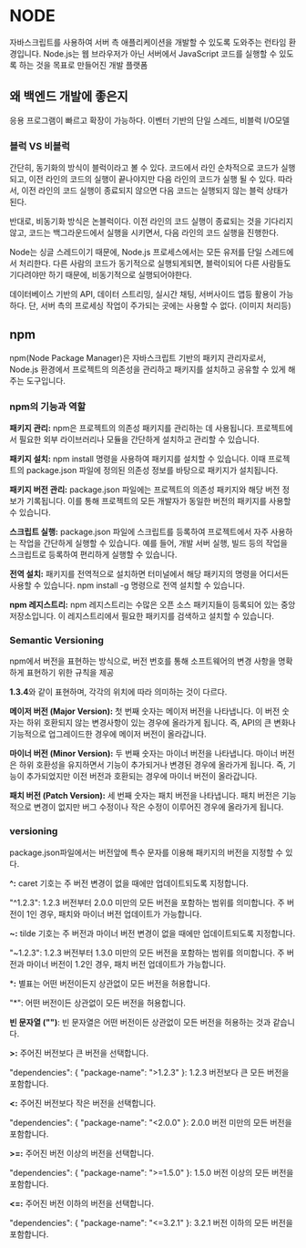 # NODE 
자바스크립트를 사용하여 서버 측 애플리케이션을 개발할 수 있도록 도와주는 런타임 환경입니다. Node.js는 웹 브라우저가 아닌 서버에서 JavaScript 코드를 실행할 수 있도록 하는 것을 목표로 만들어진 개발 플랫폼

## 왜 백엔드 개발에 좋은지
응용 프로그램이 빠르고 확장이 가능하다. 
이벤터 기반의 단일 스레드, 비블럭 I/O모델 

### 블럭 VS 비블럭
간단히, 동기화의 방식이 블럭이라고 볼 수 있다. 
코드에서 라인 순차적으로 코드가 실행되고, 이전 라인의 코드의 실행이 끝나야지만 다음 라인의 코드가 실행 될 수 있다. 따라서, 이전 라인의 코드 실행이 종료되지 않으면 다음 코드는 실행되지 않는 블럭 상태가 된다. 

반대로, 비동기화 방식은 논블럭이다. 
이전 라인의 코드 실행이 종료되는 것을 기다리지 않고, 코드는 백그라운드에서 실행을 시키면서, 다음 라인의 코드 실행을 진행한다. 

Node는 싱글 스레드이기 때문에, Node.js 프로세스에서는 모든 유저를 단일 스레드에서 처리한다.
다른 사람의 코드가 동기적으로 실행되게되면, 블럭이되어 다른 사람들도 기다려야만 하기 때문에, 비동기적으로 실행되어야한다. 

데이터베이스 기반의 API, 데이터 스트리밍, 실시간 채팅, 서버사이드 앱등 활용이 가능하다. 
단, 서버 측의 프로세싱 작업이 주가되는 곳에는 사용할 수 없다. (이미지 처리등)

## npm
npm(Node Package Manager)은 자바스크립트 기반의 패키지 관리자로서, Node.js 환경에서 프로젝트의 의존성을 관리하고 패키지를 설치하고 공유할 수 있게 해주는 도구입니다.

### npm의 기능과 역할

**패키지 관리:** npm은 프로젝트의 의존성 패키지를 관리하는 데 사용됩니다. 프로젝트에서 필요한 외부 라이브러리나 모듈을 간단하게 설치하고 관리할 수 있습니다.

**패키지 설치:** npm install 명령을 사용하여 패키지를 설치할 수 있습니다. 이때 프로젝트의 package.json 파일에 정의된 의존성 정보를 바탕으로 패키지가 설치됩니다.

**패키지 버전 관리:** package.json 파일에는 프로젝트의 의존성 패키지와 해당 버전 정보가 기록됩니다. 이를 통해 프로젝트의 모든 개발자가 동일한 버전의 패키지를 사용할 수 있습니다.

**스크립트 실행:** package.json 파일에 스크립트를 등록하여 프로젝트에서 자주 사용하는 작업을 간단하게 실행할 수 있습니다. 예를 들어, 개발 서버 실행, 빌드 등의 작업을 스크립트로 등록하여 편리하게 실행할 수 있습니다.

**전역 설치:** 패키지를 전역적으로 설치하면 터미널에서 해당 패키지의 명령을 어디서든 사용할 수 있습니다. npm install -g 명령으로 전역 설치할 수 있습니다.

**npm 레지스트리:** npm 레지스트리는 수많은 오픈 소스 패키지들이 등록되어 있는 중앙 저장소입니다. 이 레지스트리에서 필요한 패키지를 검색하고 설치할 수 있습니다.

### Semantic Versioning
npm에서 버전을 표현하는 방식으로, 버전 번호를 통해 소프트웨어의 변경 사항을 명확하게 표현하기 위한 규칙을 제공 

**1.3.4**와 같이 표현하며, 각각의 위치에 따라 의미하는 것이 다르다.

**메이저 버전 (Major Version):** 첫 번째 숫자는 메이저 버전을 나타냅니다. 이 버전 숫자는 하위 호환되지 않는 변경사항이 있는 경우에 올라가게 됩니다. 즉, API의 큰 변화나 기능적으로 업그레이드한 경우에 메이저 버전이 올라갑니다.

**마이너 버전 (Minor Version):** 두 번째 숫자는 마이너 버전을 나타냅니다. 마이너 버전은 하위 호환성을 유지하면서 기능이 추가되거나 변경된 경우에 올라가게 됩니다. 즉, 기능이 추가되었지만 이전 버전과 호환되는 경우에 마이너 버전이 올라갑니다.

**패치 버전 (Patch Version):** 세 번째 숫자는 패치 버전을 나타냅니다. 패치 버전은 기능적으로 변경이 없지만 버그 수정이나 작은 수정이 이루어진 경우에 올라가게 됩니다.

### versioning
package.json파일에서는 버전앞에 특수 문자를 이용해 패키지의 버전을 지정할 수 있다.

**^:** caret 기호는 주 버전 변경이 없을 때에만 업데이트되도록 지정합니다. 

"^1.2.3": 1.2.3 버전부터 2.0.0 미만의 모든 버전을 포함하는 범위를 의미합니다. 주 버전이 1인 경우, 패치와 마이너 버전 업데이트가 가능합니다.

**~:** tilde 기호는 주 버전과 마이너 버전 변경이 없을 때에만 업데이트되도록 지정합니다.

"~1.2.3": 1.2.3 버전부터 1.3.0 미만의 모든 버전을 포함하는 범위를 의미합니다. 주 버전과 마이너 버전이 1.2인 경우, 패치 버전 업데이트가 가능합니다.

***:** 별표는 어떤 버전이든지 상관없이 모든 버전을 허용합니다.

"*": 어떤 버전이든 상관없이 모든 버전을 허용합니다.

**빈 문자열 ("")**: 빈 문자열은 어떤 버전이든 상관없이 모든 버전을 허용하는 것과 같습니다.

**>:** 주어진 버전보다 큰 버전을 선택합니다.

"dependencies": { "package-name": ">1.2.3" }: 1.2.3 버전보다 큰 모든 버전을 포함합니다.

**<:** 주어진 버전보다 작은 버전을 선택합니다.

"dependencies": { "package-name": "<2.0.0" }: 2.0.0 버전 미만의 모든 버전을 포함합니다.

**>=:** 주어진 버전 이상의 버전을 선택합니다.

"dependencies": { "package-name": ">=1.5.0" }: 1.5.0 버전 이상의 모든 버전을 포함합니다.

**<=:** 주어진 버전 이하의 버전을 선택합니다.

"dependencies": { "package-name": "<=3.2.1" }: 3.2.1 버전 이하의 모든 버전을 포함합니다.